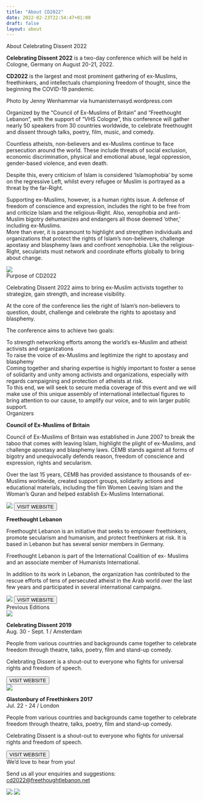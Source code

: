 ```yaml
---
title: "About CD2022"
date: 2022-02-23T22:54:47+01:00
draft: false
layout: about
---
```


<div class="title">About Celebrating Dissent 2022</div>


<div class="ven-bg about-header-container">
    <div class="text-container">
        <p>
            <strong>Celebrating Dissent 2022</strong> is a two-day
            conference which will be held in Cologne,
            Germany on August 20-21, 2022.
        </p>
        <p>
            <strong>CD2022</strong> is the largest and most prominent
            gathering of ex-Muslims, freethinkers, and
            intellectuals championing freedom of
            thought, since the beginning the COVID-19
            pandemic.
        </p>
    </div>
</div>
<div class="picture-comments">Photo by Jenny Wenhammar via humanisternasyd.wordpress.com</div>

<!-- Background. -->
<div id="background_section" class="content-two-columns">
    <div class="aligner">
        <div class="left">
            <div class="contained-text">
                <p>
                    Organized by the “Council of Ex-Muslims of Britain”
                    and “Freethought Lebanon”, with the support of “VHS
                    Cologne”, this conference will gather nearly 50
                    speakers from 30 countries worldwide, to celebrate
                    freethought and dissent through talks, poetry, film,
                    music, and comedy.
                </p>
                <p>
                    Countless atheists, non-believers and ex-Muslims
                    continue to face persecution around the world. These
                    include threats of social exclusion, economic
                    discrimination, physical and emotional abuse, legal
                    oppression, gender-based violence, and even death.
                </p>
                <p>
                    Despite this, every criticism of Islam is considered
                    ‘Islamophobia’ by some on the regressive Left, whilst
                    every refugee or Muslim is portrayed as a threat by the
                    far-Right.
                </p>
                <p>
                    Supporting ex-Muslims, however, is a human rights issue. A
                    defense of freedom of conscience and expression, includes the
                    right to be free from and criticize Islam and the religious-Right.
                    Also, xenophobia and anti-Muslim bigotry dehumanizes and
                    endangers all those deemed ‘other,’ including ex-Muslims.
                    <br />
                    More than ever, it is paramount to highlight and
                    strengthen individuals and organizations that protect
                    the rights of Islam’s non-believers, challenge apostasy
                    and blasphemy laws and confront xenophobia. Like the
                    religious-Right, secularists must network and
                    coordinate efforts globally to bring about change.
                </p>
            </div>
        </div>
        <div class="right">
            <img src="CD2022_About2.jpg" class="contained-image" />
        </div>
	
<div class="line"></div>
<!-- Purpose of CD2022. -->
<div id="purpose_section" class="section-container">
    <div class="section-title title">Purpose of CD2022</div>
    <div class="text">
        <p>
            Celebrating Dissent 2022 aims to bring ex-Muslim activists together
            to strategize, gain strength, and increase visibility.
        </p>
        <p>
            At the core of the conference lies the right of Islam’s non-believers to question,
            doubt, challenge and celebrate the rights to apostasy and blasphemy.
        </p>
        <p>
            The conference aims to achieve two goals:
        </p>
    </div>
	
	
</div>



<div class="content-two-columns">
    <div class="aligner">
    <div class="left">
        <div class="contained-backgrounded-text">
            To strength networking efforts
            among the world’s ex-Muslim and
            atheist activists and organizations
        </div>
    </div>
    <div class="right">
        <div class="contained-backgrounded-text">
            To raise the voice of ex-Muslims
            and legitimize the right to
            apostasy and blasphemy
        </div>
    </div>
    </div>
</div>

<div class="content-two-columns">
    <div class="aligner">
        <div class="left">
            <div class="contained-text">
                Coming together and sharing expertise is highly important to foster a
                sense of solidarity and unity among activists and organizations,
                especially with regards campaigning and protection of atheists at risk.
            </div>
        </div>
        <div class="right">
            <div class="contained-text">
                To this end, we will seek to secure media coverage of this event and
                we will make use of this unique assembly of international intellectual
                figures to bring attention to our cause, to amplify our voice, and to win
                larger public support.
            </div>
        </div>
    </div>
</div>

<div class="line"></div>

<!-- Organizers -->
<div id="organizers_section" class="section-container">
    <div class="section-title title">Organizers</div>
</div>

<div class="content-two-columns">
    <div class="aligner">
        <div class="left">
            <div class="contained-text">
                <p><strong>Council of Ex-Muslims of Britain</strong></p>
                <p>
                Council of Ex-Muslims of Britain
                was established in June 2007 to
                break the taboo that comes with
                leaving Islam, highlight the plight of
                ex-Muslims, and challenge apostasy
                and blasphemy laws. CEMB stands
                against all forms of bigotry and
                unequivocally defends reason,
                freedom of conscience and
                expression, rights and secularism.
                </p>
                <p>
                Over the last 15 years, CEMB has
                provided assistance to thousands of
                ex-Muslims worldwide, created
                support groups, solidarity actions
                and educational materials, including
                the film Women Leaving Islam and
                the Woman’s Quran and helped
                establish Ex-Muslims International.
                </p>
            </div>
        </div>
        <div class="right">
            <img src="CD2022_About4.jpg" class="contained-image" />
            <button onclick="location.href='https://www.ex-muslim.org.uk'">VISIT WEBSITE</button>
        </div>
    </div>
</div>

<div class="content-two-columns">
    <div class="aligner">
        <div class="left">
            <div class="contained-text">
                <p><strong>Freethought Lebanon</strong></p>
                <p>
                    Freethought Lebanon is an initiative
                    that seeks to empower freethinkers,
                    promote secularism and humanism,
                    and protect freethinkers at risk. It is
                    based in Lebanon but has several
                    senior members in Germany.
                </p>
                <p>
                    Freethought Lebanon is part of the
                    International Coalition of ex-
                    Muslims and an associate member of
                    Humanists International.
                </p>
                <p>
                    In addition to its work in Lebanon,
                    the organization has contributed to
                    the rescue efforts of tens of
                    persecuted atheist in the Arab world
                    over the last few years and
                    participated in several international
                    campaigns.
                </p>
            </div>
        </div>
        <div class="right">
            <img src="CD2022_About5.png" class="contained-image" />
            <button onclick="location.href='https://www.freethoughtlebanon.net'">VISIT WEBSITE</button>
        </div>
    </div>
</div>

<div class="line"></div>

<!-- Previous Editions. -->
<div id="previous_editions_section" class="section-container">
    <div class="section-title title">Previous Editions</div>
</div>
<div class="content-two-columns">
    <div class="aligner">
        <div class="left">
            <img src="CD2022_About6.jpg" class="contained-image" />
            <div class="contained-text">
                <p>
                    <strong>Celebrating Dissent 2019</strong><br>
                    <span class="subnotes">Aug. 30 - Sept. 1 / Amsterdam</span>
                </p>
                <p>
                    People from various countries and backgrounds came
                    together to celebrate freedom through theatre, talks,
                    poetry, film and stand-up comedy.
                </p>
                <p>
                    Celebrating Dissent is a shout-out to everyone who
                    fights for universal rights and freedom of speech.
                </p>
            </div>
            <button onclick="location.href='https://debalie.nl/artikel/celebrating-dissent-2'">VISIT WEBSITE</button>
        </div>
        <div class="right">
            <img src="CD2022_About7.jpg" class="contained-image" />
            <div class="contained-text">
                <p>
                    <strong>Glastonbury of Freethinkers 2017</strong><br>
                    <span class="subnotes">Jul. 22 - 24 / London</span>
                </p>
                <p>
                    People from various countries and backgrounds came
                    together to celebrate freedom through theatre, talks,
                    poetry, film and stand-up comedy.
                </p>
                <p>
                    Celebrating Dissent is a shout-out to everyone who
                    fights for universal rights and freedom of speech.
                </p>
            </div>
            <button onclick="location.href='https://www.secularconference.com/agenda-2017'">VISIT WEBSITE</button>
        </div>
    </div>
</div>

<div class="line"></div>

<!-- Hear from you / Contact us. -->
<div id="contact_us_section" class="section-container">
    <div class="section-title title">We’d love to hear from you!</div>
</div>
<div class="content-two-columns">
    <div class="aligner">
        <div class="left">
            <div class="contained-text">
                <p>
                    Send us all your enquiries and suggestions:<br>
                    <a class="barid" href="mailto:cd2022@freethoughtlebanon.net">cd2022@freethoughtlebanon.net</a>
                </p>
<!--
                <p>
                    Subscribe to the newsletter to receive reminders,
                    highlights, and detailed information about
                    Celebrating Dissent 2022:
                </p>
                <p>
                    <form id="contact_form" method="post" action="">
                        <input type="text" placeholder="Your email" />
                        <button onclick="document.getElementById('contact_form').submit();">SUBMIT</button>
                    </form>
                </p>
-->
            </div>
        </div>
        <div class="right">
            <img src="CD2022_About4.jpg" class="contained-image contact-right-image" />
            <img src="CD2022_About5.png" class="contained-image contact-right-image" />
        </div>
    </div>
</div>
